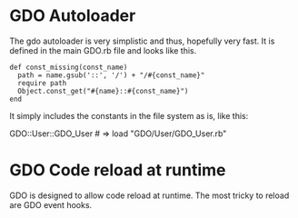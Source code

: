 # GDO Autoloader

The gdo autoloader is very simplistic and thus, hopefully very fast.
It is defined in the main GDO.rb file and looks like this.

    
    def const_missing(const_name)
      path = name.gsub('::', '/') + "/#{const_name}"
      require path
      Object.const_get("#{name}::#{const_name}")
    end


It simply includes the constants in the file system as is, like this:

GDO::User::GDO_User # => load "GDO/User/GDO_User.rb"

# GDO Code reload at runtime

GDO is designed to allow code reload at runtime.
The most tricky to reload are GDO event hooks.

